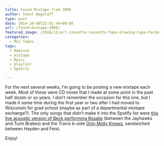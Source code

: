 ```yaml
---
title: Found Mixtape from 2008
author: Steel Wagstaff
type: post
date: 2014-10-08T22:01:44+00:00
url: /found-mixtape-2008/
featured_image: /2016/11/art-cassette-cassette-tape-drawing-tape-Favim.com-63496_large-500x366-300x200.jpg
categories:
  - Mix Tapes
tags:
  - Madison
  - mixtape
  - Music
  - playlist
  - Spotify

---
```

For the next several weeks, I&#8217;m going to be posting a new mixtape each week. Most of these were CD mixes that I made at some point in the past half dozen or so years. I don&#8217;t remember the occasion for this one, but I made it some time during the first year or two after I had moved to Wisconsin for grad school (maybe as part of a departmental mixtape exchange?). The only songs that didn&#8217;t make it into the Spotify list were <a href="http://www.youtube.com/watch?v=375eARe1vNQ" target="_blank">this live acoustic version of Beck performing Rosalie</a> (between the Jayhawks and Turin Brakes) and the Travis b-side <a href="http://www.youtube.com/watch?v=yWKbJWt3iLM" target="_blank">Only Molly Knows</a>, sandwiched between Hayden and Feist.

Enjoy!